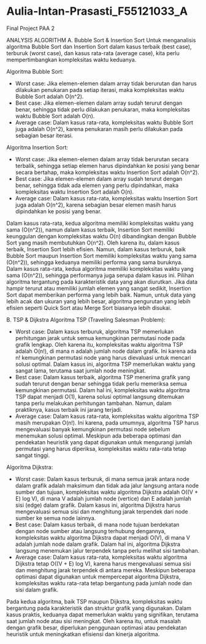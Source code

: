 # Aulia-Intan-Prasasti_F55121033_A

Final Project PAA 2

ANALYSIS ALGORITHM
A. Bubble Sort & Insertion Sort
Untuk menganalisis algoritma Bubble Sort dan Insertion Sort dalam kasus terbaik (best case), terburuk (worst case), dan kasus rata-rata (average case), kita perlu mempertimbangkan kompleksitas waktu keduanya.

Algoritma Bubble Sort:
- Worst case: Jika elemen-elemen dalam array tidak berurutan dan harus dilakukan penukaran pada setiap iterasi, maka kompleksitas waktu Bubble Sort adalah O(n^2).
- Best case: Jika elemen-elemen dalam array sudah terurut dengan benar, sehingga tidak perlu dilakukan penukaran, maka kompleksitas waktu Bubble Sort adalah O(n).
- Average case: Dalam kasus rata-rata, kompleksitas waktu Bubble Sort juga adalah O(n^2), karena penukaran masih perlu dilakukan pada sebagian besar iterasi.

Algoritma Insertion Sort:
- Worst case: Jika elemen-elemen dalam array tidak berurutan secara terbalik, sehingga setiap elemen harus dipindahkan ke posisi yang benar secara bertahap, maka kompleksitas waktu Insertion Sort adalah O(n^2).
- Best case: Jika elemen-elemen dalam array sudah terurut dengan benar, sehingga tidak ada elemen yang perlu dipindahkan, maka kompleksitas waktu Insertion Sort adalah O(n).
- Average case: Dalam kasus rata-rata, kompleksitas waktu Insertion Sort juga adalah O(n^2), karena sebagian besar elemen masih harus dipindahkan ke posisi yang benar.

Dalam kasus rata-rata, kedua algoritma memiliki kompleksitas waktu yang sama (O(n^2)), namun dalam kasus terbaik, Insertion Sort memiliki keunggulan dengan kompleksitas waktu O(n) dibandingkan dengan Bubble Sort yang masih membutuhkan O(n^2). Oleh karena itu, dalam kasus terbaik, Insertion Sort lebih efisien.
Namun, dalam kasus terburuk, baik Bubble Sort maupun Insertion Sort memiliki kompleksitas waktu yang sama (O(n^2)), sehingga keduanya memiliki performa yang sama buruknya.
Dalam kasus rata-rata, kedua algoritma memiliki kompleksitas waktu yang sama (O(n^2)), sehingga performanya juga serupa dalam kasus ini.
Pilihan algoritma tergantung pada karakteristik data yang akan diurutkan. Jika data hampir terurut atau memiliki jumlah elemen yang sangat sedikit, Insertion Sort dapat memberikan performa yang lebih baik. Namun, untuk data yang lebih acak dan ukuran yang lebih besar, algoritma pengurutan yang lebih efisien seperti Quick Sort atau Merge Sort biasanya lebih disukai.

B. TSP & Dijkstra
Algoritma TSP (Traveling Salesman Problem):

- Worst case:
    Dalam kasus terburuk, algoritma TSP memerlukan perhitungan jarak untuk semua kemungkinan permutasi node pada grafik lengkap. Oleh karena itu, kompleksitas waktu algoritma TSP adalah O(n!), di mana n adalah jumlah node dalam grafik. Ini karena ada n! kemungkinan permutasi node yang harus dievaluasi untuk mencari solusi optimal. Dalam kasus ini, algoritma TSP memerlukan waktu yang sangat lama, terutama saat jumlah node meningkat.
- Best case:
    Dalam kasus terbaik, algoritma TSP menerima grafik yang sudah terurut dengan benar sehingga tidak perlu memeriksa semua kemungkinan permutasi. Dalam hal ini, kompleksitas waktu algoritma TSP dapat menjadi O(1), karena solusi optimal langsung ditemukan tanpa perlu melakukan perhitungan tambahan. Namun, dalam praktiknya, kasus terbaik ini jarang terjadi.
- Average case:
    Dalam kasus rata-rata, kompleksitas waktu algoritma TSP masih merupakan O(n!). Ini karena, pada umumnya, algoritma TSP harus mengevaluasi banyak kemungkinan permutasi node sebelum menemukan solusi optimal. Meskipun ada beberapa optimasi dan pendekatan heuristik yang dapat digunakan untuk mengurangi jumlah permutasi yang harus diperiksa, kompleksitas waktu rata-rata tetap sangat tinggi.

Algoritma Dijkstra:

- Worst case:
    Dalam kasus terburuk, di mana semua jarak antara node dalam grafik adalah maksimum dan tidak ada jalur langsung antara node sumber dan tujuan, kompleksitas waktu algoritma Dijkstra adalah O((V + E) log V), di mana V adalah jumlah node (vertice) dan E adalah jumlah sisi (edge) dalam grafik. Dalam kasus ini, algoritma Dijkstra harus mengevaluasi semua sisi dan menghitung jarak terpendek dari node sumber ke semua node lainnya.
- Best case:
    Dalam kasus terbaik, di mana node tujuan berdekatan dengan node sumber atau langsung terhubung dengannya, kompleksitas waktu algoritma Dijkstra dapat menjadi O(V), di mana V adalah jumlah node dalam grafik. Dalam hal ini, algoritma Dijkstra langsung menemukan jalur terpendek tanpa perlu melihat sisi tambahan.
- Average case:
    Dalam kasus rata-rata, kompleksitas waktu algoritma Dijkstra tetap O((V + E) log V), karena harus mengevaluasi semua sisi dan menghitung jarak terpendek di antara mereka. Meskipun beberapa optimasi dapat digunakan untuk mempercepat algoritma Dijkstra, kompleksitas waktu rata-rata tetap bergantung pada jumlah node dan sisi dalam grafik.

Pada kedua algoritma, baik TSP maupun Dijkstra, kompleksitas waktu bergantung pada karakteristik dan struktur grafik yang digunakan. Dalam kasus praktis, keduanya dapat memerlukan waktu yang signifikan, terutama saat jumlah node atau sisi meningkat. Oleh karena itu, untuk masalah dengan grafik besar, diperlukan penggunaan optimasi atau pendekatan heuristik untuk meningkatkan efisiensi dan kinerja algoritma.
